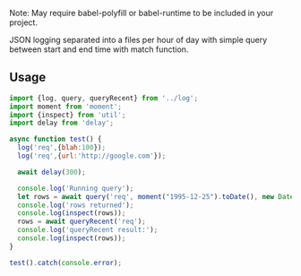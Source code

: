 Note: May require babel-polyfill or babel-runtime to be included in your project.

JSON logging separated into a files per hour of day with simple query between start and end time with match function.

## Usage

```javascript
import {log, query, queryRecent} from '../log';
import moment from 'moment';
import {inspect} from 'util';
import delay from 'delay';

async function test() {
  log('req',{blah:100});
  log('req',{url:'http://google.com'});

  await delay(300);

  console.log('Running query');
  let rows = await query('req', moment("1995-12-25").toDate(), new Date());
  console.log('rows returned');
  console.log(inspect(rows));
  rows = await queryRecent('req');
  console.log('queryRecent result:');
  console.log(inspect(rows));
}

test().catch(console.error);

```

